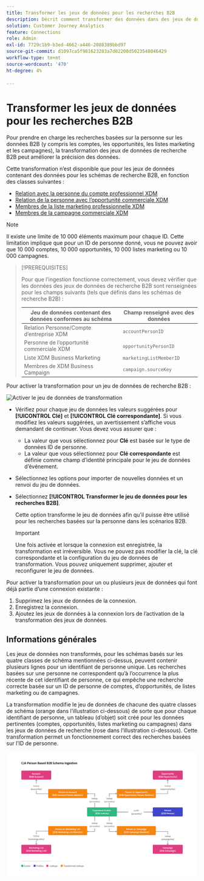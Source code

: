 ```yaml
---
title: Transformer les jeux de données pour les recherches B2B
description: Décrit comment transformer des données dans des jeux de données de schémas de recherche B2B spécifiques
solution: Customer Journey Analytics
feature: Connections
role: Admin
exl-id: 7729c1b9-b3ed-4662-a446-2088389bbd97
source-git-commit: d1097ca5f981623283a7d02200d5023548046429
workflow-type: tm+mt
source-wordcount: '470'
ht-degree: 4%

---
```


# Transformer les jeux de données pour les recherches B2B

Pour prendre en charge les recherches basées sur la personne sur les données B2B (y compris les comptes, les opportunités, les listes marketing et les campagnes), la transformation des jeux de données de recherche B2B peut améliorer la précision des données.

Cette transformation n’est disponible que pour les jeux de données contenant des données pour les schémas de recherche B2B, en fonction des classes suivantes :

* [Relation avec la personne du compte professionnel XDM](https://experienceleague.adobe.com/en/docs/experience-platform/xdm/classes/b2b/business-account-person-relation)
* [Relation de la personne avec l’opportunité commerciale XDM](https://experienceleague.adobe.com/en/docs/experience-platform/xdm/classes/b2b/business-opportunity-person-relation)
* [Membres de la liste marketing professionnelle XDM](https://experienceleague.adobe.com/en/docs/experience-platform/xdm/classes/b2b/business-marketing-list-members)
* [Membres de la campagne commerciale XDM](https://experienceleague.adobe.com/en/docs/experience-platform/xdm/classes/b2b/business-campaign-members)

>[!NOTE]
>
>Il existe une limite de 10 000 éléments maximum pour chaque ID. Cette limitation implique que pour un ID de personne donné, vous ne pouvez avoir que 10 000 comptes, 10 000 opportunités, 10 000 listes marketing ou 10 000 campagnes.

>[!PREREQUISITES]
>
>Pour que l’ingestion fonctionne correctement, vous devez vérifier que les données des jeux de données de recherche B2B sont renseignées pour les champs suivants (tels que définis dans les schémas de recherche B2B) :
>
>| Jeu de données contenant des données conformes au schéma | Champ renseigné avec des données |
>|---|---|
>| Relation Personne/Compte d’entreprise XDM | `accountPersonID` |
>| Personne de l’opportunité commerciale XDM | `opportunityPersonID` |
>| Liste XDM Business Marketing | `marketingListMemberID` |
>| Membres de XDM Business Campaign | `campaign.sourceKey` |
>

Pour activer la transformation pour un jeu de données de recherche B2B :

![Activer le jeu de données de transformation](/help/connections/assets/transform.gif)

* Vérifiez pour chaque jeu de données les valeurs suggérées pour **[!UICONTROL Clé]** et **[!UICONTROL Clé correspondante]**. Si vous modifiez les valeurs suggérées, un avertissement s’affiche vous demandant de continuer. Vous devez vous assurer que :

   * La valeur que vous sélectionnez pour **Clé** est basée sur le type de données ID de personne.
   * La valeur que vous sélectionnez pour **Clé correspondante** est définie comme champ d’identité principale pour le jeu de données d’événement.

* Sélectionnez les options pour importer de nouvelles données et un renvoi du jeu de données.

* Sélectionnez **[!UICONTROL Transformer le jeu de données pour les recherches B2B]**.

  Cette option transforme le jeu de données afin qu’il puisse être utilisé pour les recherches basées sur la personne dans les scénarios B2B.


  >[!IMPORTANT]
  >
  >Une fois activée et lorsque la connexion est enregistrée, la transformation est irréversible. Vous ne pouvez pas modifier la clé, la clé correspondante et la configuration du jeu de données de transformation. Vous pouvez uniquement supprimer, ajouter et reconfigurer le jeu de données.

Pour activer la transformation pour un ou plusieurs jeux de données qui font déjà partie d’une connexion existante :

1. Supprimez les jeux de données de la connexion.
1. Enregistrez la connexion.
1. Ajoutez les jeux de données à la connexion lors de l’activation de la transformation des jeux de données.

## Informations générales

Les jeux de données non transformés, pour les schémas basés sur les quatre classes de schéma mentionnées ci-dessus, peuvent contenir plusieurs lignes pour un identifiant de personne unique. Les recherches basées sur une personne ne correspondent qu’à l’occurrence la plus récente de cet identifiant de personne, ce qui empêche une recherche correcte basée sur un ID de personne de comptes, d’opportunités, de listes marketing ou de campagnes.

La transformation modifie le jeu de données de chacune des quatre classes de schéma (orange dans l’illustration ci-dessous) de sorte que pour chaque identifiant de personne, un tableau (d’objet) soit créé pour les données pertinentes (comptes, opportunités, listes marketing ou campagnes) dans les jeux de données de recherche (rose dans l’illustration ci-dessous). Cette transformation permet un fonctionnement correct des recherches basées sur l’ID de personne.

![Schémas B2B](./assets/b2b-schemas.svg)
